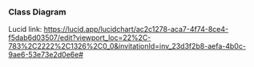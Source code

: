 ### Class Diagram

Lucid link: https://lucid.app/lucidchart/ac2c1278-aca7-4f74-8ce4-f5dab6d03507/edit?viewport_loc=22%2C-783%2C2222%2C1326%2C0_0&invitationId=inv_23d3f2b8-aefa-4b0c-9ae6-53e73e2d0e6e#

